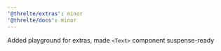 ```yaml
---
'@threlte/extras': minor
'@threlte/docs': minor
---
```


Added playground for extras, made `<Text>` component suspense-ready
